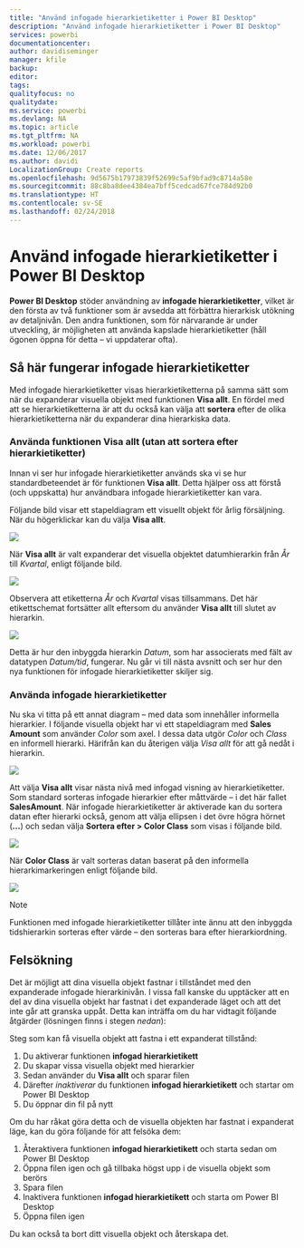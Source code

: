 ```yaml
---
title: "Använd infogade hierarkietiketter i Power BI Desktop"
description: "Använd infogade hierarkietiketter i Power BI Desktop"
services: powerbi
documentationcenter: 
author: davidiseminger
manager: kfile
backup: 
editor: 
tags: 
qualityfocus: no
qualitydate: 
ms.service: powerbi
ms.devlang: NA
ms.topic: article
ms.tgt_pltfrm: NA
ms.workload: powerbi
ms.date: 12/06/2017
ms.author: davidi
LocalizationGroup: Create reports
ms.openlocfilehash: 9d5675b17973839f52699c5af9bfad9c8714a58e
ms.sourcegitcommit: 88c8ba8dee4384ea7bff5cedcad67fce784d92b0
ms.translationtype: HT
ms.contentlocale: sv-SE
ms.lasthandoff: 02/24/2018
---
```

# <a name="use-inline-hierarchy-labels-in-power-bi-desktop"></a>Använd infogade hierarkietiketter i Power BI Desktop
**Power BI Desktop** stöder användning av **infogade hierarkietiketter**, vilket är den första av två funktioner som är avsedda att förbättra hierarkisk utökning av detaljnivån. Den andra funktionen, som för närvarande är under utveckling, är möjligheten att använda kapslade hierarkietiketter (håll ögonen öppna för detta – vi uppdaterar ofta).   

## <a name="how-inline-hierarchy-labels-work"></a>Så här fungerar infogade hierarkietiketter
Med infogade hierarkietiketter visas hierarkietiketterna på samma sätt som när du expanderar visuella objekt med funktionen **Visa allt**. En fördel med att se hierarkietiketterna är att du också kan välja att **sortera** efter de olika hierarkietiketterna när du expanderar dina hierarkiska data.

### <a name="using-the-built-in-expand-all-feature-without-sorting-by-hierarchy-labels"></a>Använda funktionen Visa allt (utan att sortera efter hierarkietiketter)
Innan vi ser hur infogade hierarkietiketter används ska vi se hur standardbeteendet är för funktionen **Visa allt**. Detta hjälper oss att förstå (och uppskatta) hur användbara infogade hierarkietiketter kan vara.

Följande bild visar ett stapeldiagram ett visuellt objekt för årlig försäljning. När du högerklickar kan du välja **Visa allt**.

![](media/desktop-inline-hierarchy-labels/inlinehierarchy_4.png)

När **Visa allt** är valt expanderar det visuella objektet datumhierarkin från *År* till *Kvartal*, enligt följande bild.

![](media/desktop-inline-hierarchy-labels/inlinehierarchy_5.png)

Observera att etiketterna *År* och *Kvartal* visas tillsammans. Det här etikettschemat fortsätter allt eftersom du använder **Visa allt** till slutet av hierarkin.

![](media/desktop-inline-hierarchy-labels/inlinehierarchy_6.png)

Detta är hur den inbyggda hierarkin *Datum*, som har associerats med fält av datatypen *Datum/tid*, fungerar. Nu går vi till nästa avsnitt och ser hur den nya funktionen för infogade hierarkietiketter skiljer sig.

### <a name="using-inline-hierarchy-labels"></a>Använda infogade hierarkietiketter
Nu ska vi titta på ett annat diagram – med data som innehåller informella hierarkier. I följande visuella objekt har vi ett stapeldiagram med **Sales Amount** som använder *Color* som axel. I dessa data utgör *Color* och *Class* en informell hierarki. Härifrån kan du återigen välja *Visa allt* för att gå nedåt i hierarkin.

![](media/desktop-inline-hierarchy-labels/inlinehierarchy_7.png)

Att välja **Visa allt** visar nästa nivå med infogad visning av hierarkietiketter. Som standard sorteras infogade hierarkier efter måttvärde – i det här fallet **SalesAmount**. När infogade hierarkietiketter är aktiverade kan du sortera datan efter hierarki också, genom att välja ellipsen i det övre högra hörnet (**...**) och sedan välja **Sortera efter > Color Class** som visas i följande bild.

![](media/desktop-inline-hierarchy-labels/inlinehierarchy_8.png)

När **Color Class** är valt sorteras datan baserat på den informella hierarkimarkeringen enligt följande bild.

![](media/desktop-inline-hierarchy-labels/inlinehierarchy_9.png)

> [!NOTE]
> Funktionen med infogade hierarkietiketter tillåter inte ännu att den inbyggda tidshierarkin sorteras efter värde – den sorteras bara efter hierarkiordning.
> 
> 

## <a name="troubleshooting"></a>Felsökning
Det är möjligt att dina visuella objekt fastnar i tillståndet med den expanderade infogade hierarkinivån. I vissa fall kanske du upptäcker att en del av dina visuella objekt har fastnat i det expanderade läget och att det inte går att granska uppåt. Detta kan inträffa om du har vidtagit följande åtgärder (lösningen finns i stegen *nedan*):

Steg som kan få visuella objekt att fastna i ett expanderat tillstånd:

1. Du aktiverar funktionen **infogad hierarkietikett**
2. Du skapar vissa visuella objekt med hierarkier
3. Sedan använder du **Visa allt** och sparar filen
4. Därefter *inaktiverar* du funktionen **infogad hierarkietikett** och startar om Power BI Desktop
5. Du öppnar din fil på nytt

Om du har råkat göra detta och de visuella objekten har fastnat i expanderat läge, kan du göra följande för att felsöka dem:

1. Återaktivera funktionen **infogad hierarkietikett** och starta sedan om Power BI Desktop
2. Öppna filen igen och gå tillbaka högst upp i de visuella objekt som berörs
3. Spara filen
4. Inaktivera funktionen **infogad hierarkietikett** och starta om Power BI Desktop
5. Öppna filen igen

Du kan också ta bort ditt visuella objekt och återskapa det.


